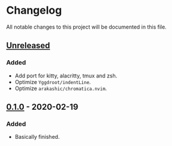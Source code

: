 # Changelog

All notable changes to this project will be documented in this file.

## [Unreleased]

### Added

- Add port for kitty, alacritty, tmux and zsh.
- Optimize `Yggdroot/indentLine`.
- Optimize `arakashic/chromatica.nvim`.

## [0.1.0] - 2020-02-19

### Added

- Basically finished.

[unreleased]: https://github.com/sainnhe/sonokai/compare/v0.1.0...HEAD
[0.1.0]: https://github.com/sainnhe/sonokai/releases/tag/v0.1.0
